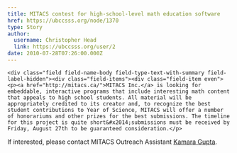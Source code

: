 ```yaml
---
title: MITACS contest for high-school-level math education software 
href: https://ubccsss.org/node/1370
type: Story
author:
  username: Christopher Head
  link: https://ubccsss.org/user/2
date: 2010-07-28T07:26:00.000Z
---
```



    <div class="field field-name-body field-type-text-with-summary field-label-hidden"><div class="field-items"><div class="field-item even"><p><a href="http://mitacs.ca/">MITACS Inc.</a> is looking for embeddable, interactive programs that include interesting math content that appeals to high school students. All material will be appropriately credited to its creator and, to recognize the best student contributions to Year of Science, MITACS will offer a number of honorariums and other prizes for the best submissions. The timeline for this project is quite short&#x2014;submissions must be received by Friday, August 27th to be guaranteed consideration.</p>
<p>If interested, please contact MITACS Outreach Assistant <a href="/cdn-cgi/l/email-protection#98f3ffede8ecf9d8f5f1ecf9fbebb6fbf9">Kamara Gupta</a>.</p>
</div></div></div>    <footer>
          </footer>
    